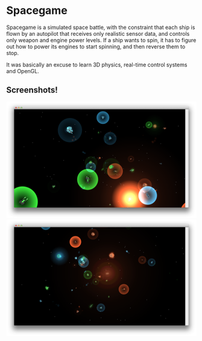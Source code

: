 Spacegame
=========

Spacegame is a simulated space battle, with the constraint that each ship is flown by an autopilot that receives only realistic sensor data, and controls only weapon and engine power levels.  If a ship wants to spin, it has to figure out how to power its engines to start spinning, and then reverse them to stop.

It was basically an excuse to learn 3D physics, real-time control systems and OpenGL.

Screenshots!
------------

![Screenshot 1](/images/battle1.png)
![Screenshot 2](/images/battle2.png)
